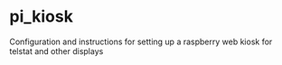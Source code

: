 # pi_kiosk
Configuration and instructions for setting up a raspberry web kiosk for telstat and other displays
